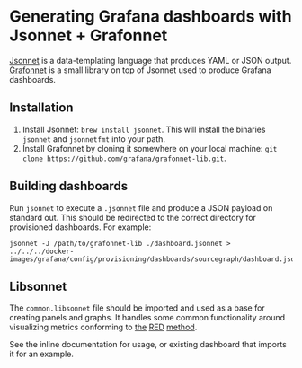 # Generating Grafana dashboards with Jsonnet + Grafonnet

[Jsonnet](https://jsonnet.org/) is a data-templating language that produces YAML or JSON output. [Grafonnet](https://github.com/grafana/grafonnet-lib) is a small library on top of Jsonnet used to produce Grafana dashboards.

## Installation

1. Install Jsonnet: `brew install jsonnet`. This will install the binaries `jsonnet` and `jsonnetfmt` into your path.
2. Install Grafonnet by cloning it somewhere on your local machine: `git clone https://github.com/grafana/grafonnet-lib.git`.

## Building dashboards

Run `jsonnet` to execute a `.jsonnet` file and produce a JSON payload on standard out. This should be redirected to the correct directory for provisioned dashboards. For example:

```
jsonnet -J /path/to/grafonnet-lib ./dashboard.jsonnet > ../../../docker-images/grafana/config/provisioning/dashboards/sourcegraph/dashboard.json
```

## Libsonnet

The `common.libsonnet` file should be imported and used as a base for creating panels and graphs. It handles some common functionality around visualizing metrics conforming to [the](https://grafana.com/blog/2018/08/02/the-red-method-how-to-instrument-your-services/) [RED](https://www.weave.works/blog/the-red-method-key-metrics-for-microservices-architecture/) [method](https://thenewstack.io/monitoring-microservices-red-method/).

See the inline documentation for usage, or existing dashboard that imports it for an example.
